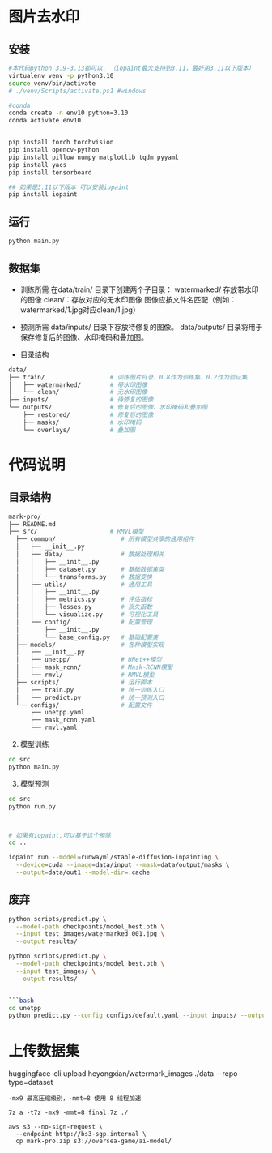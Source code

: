 # 图片去水印

## 安装
```bash
#本代码python 3.9-3.13都可以, （iopaint最大支持到3.11，最好用3.11以下版本）
virtualenv venv -p python3.10
source venv/bin/activate
# ./venv/Scripts/activate.ps1 #windows

#conda
conda create -n env10 python=3.10
conda activate env10


pip install torch torchvision
pip install opencv-python
pip install pillow numpy matplotlib tqdm pyyaml 
pip install yacs
pip install tensorboard

## 如果是3.11以下版本 可以安装iopaint
pip install iopaint
```

## 运行
```bash
python main.py
```

## 数据集

- 训练所需
在data/train/ 目录下创建两个子目录：
  watermarked/  存放带水印的图像
  clean/：存放对应的无水印图像
  图像应按文件名匹配（例如：watermarked/1.jpg对应clean/1.jpg）

- 预测所需
  data/inputs/   目录下存放待修复的图像。
  data/outputs/ 目录将用于保存修复后的图像、水印掩码和叠加图。

- 目录结构
```bash
data/
├── train/                  # 训练图片目录，0.8作为训练集，0.2作为验证集
│   ├── watermarked/        # 带水印图像
│   └── clean/              # 无水印图像
├── inputs/                 # 待修复的图像
└── outputs/                # 修复后的图像、水印掩码和叠加图
    ├── restored/           # 修复后的图像  
    ├── masks/              # 水印掩码
    └── overlays/           # 叠加图
```

# 代码说明

## 目录结构

```bash
mark-pro/
├── README.md
├── src/                    # RMVL模型
  ├── common/                  # 所有模型共享的通用组件
  │   ├── __init__.py
  │   ├── data/                # 数据处理相关
  │   │   ├── __init__.py
  │   │   ├── dataset.py       # 基础数据集类
  │   │   └── transforms.py    # 数据变换
  │   ├── utils/               # 通用工具
  │   │   ├── __init__.py
  │   │   ├── metrics.py       # 评估指标
  │   │   ├── losses.py        # 损失函数
  │   │   └── visualize.py     # 可视化工具
  │   └── config/              # 配置管理
  │       ├── __init__.py
  │       └── base_config.py   # 基础配置类
  ├── models/                  # 各种模型实现
  │   ├── __init__.py
  │   ├── unetpp/              # UNet++模型
  │   ├── mask_rcnn/           # Mask-RCNN模型
  │   └── rmvl/                # RMVL模型
  ├── scripts/                 # 运行脚本
  │   ├── train.py             # 统一训练入口
  │   └── predict.py           # 统一预测入口
  └── configs/                 # 配置文件
      ├── unetpp.yaml
      ├── mask_rcnn.yaml
      └── rmvl.yaml
``` 

2. 模型训练
```bash
cd src
python main.py
```


3. 模型预测
```bash
cd src
python run.py



# 如果有iopaint,可以基于这个擦除
cd ..

iopaint run --model=runwayml/stable-diffusion-inpainting \
  --device=cuda --image=data/input --mask=data/output/masks \
  --output=data/out1 --model-dir=.cache
```





## 废弃
```bash
python scripts/predict.py \
  --model-path checkpoints/model_best.pth \
  --input test_images/watermarked_001.jpg \
  --output results/

python scripts/predict.py \
  --model-path checkpoints/model_best.pth \
  --input test_images/ \
  --output results/


```bash
cd unetpp
python predict.py --config configs/default.yaml --input inputs/ --output results/
```





# 上传数据集

huggingface-cli upload heyongxian/watermark_images ./data --repo-type=dataset


```
-mx9 最高压缩级别，-mmt=8 使用 8 线程加速

7z a -t7z -mx9 -mmt=8 final.7z ./

aws s3 --no-sign-request \
  --endpoint http://bs3-sgp.internal \
  cp mark-pro.zip s3://oversea-game/ai-model/
```